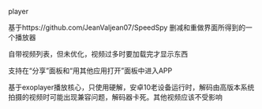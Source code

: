 player

基于https://github.com/JeanValjean07/SpeedSpy 删减和重做界面所得到的一个播放器

自带视频列表，但未优化，视频过多时要加载完才显示东西

支持在“分享”面板和“用其他应用打开”面板中进入APP

基于exoplayer播放核心，只使用硬解，安卓10老设备运行时，解码由高版本系统拍摄的视频时可能出现兼容问题，解码器卡死。其他视频应该不受影响
